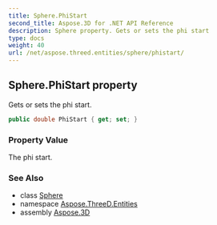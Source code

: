 ```yaml
---
title: Sphere.PhiStart
second_title: Aspose.3D for .NET API Reference
description: Sphere property. Gets or sets the phi start
type: docs
weight: 40
url: /net/aspose.threed.entities/sphere/phistart/
---
```

## Sphere.PhiStart property

Gets or sets the phi start.

```csharp
public double PhiStart { get; set; }
```

### Property Value

The phi start.

### See Also

* class [Sphere](../)
* namespace [Aspose.ThreeD.Entities](../../sphere/)
* assembly [Aspose.3D](../../../)


